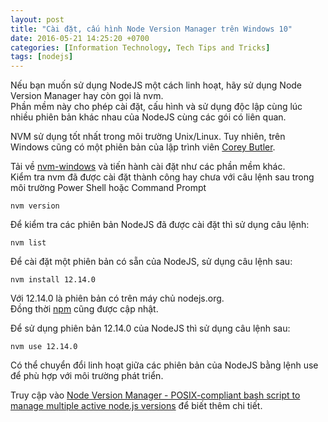 ```yaml
---
layout: post
title: "Cài đặt, cấu hình Node Version Manager trên Windows 10"
date: 2016-05-21 14:25:20 +0700
categories: [Information Technology, Tech Tips and Tricks]
tags: [nodejs]
---
```


Nếu bạn muốn sử dụng NodeJS một cách linh hoạt, hãy sử dụng Node Version Manager hay còn gọi là nvm.  
Phần mềm này cho phép cài đặt, cấu hình và sử dụng độc lập cùng lúc nhiều phiên bản khác nhau của NodeJS cùng các gói có liên quan.

NVM sử dụng tốt nhất trong môi trường Unix/Linux.
Tuy nhiên, trên Windows cũng có một phiên bản của lập trình viên [Corey Butler](https://github.com/coreybutler).

Tải về [nvm-windows](https://vegetaz.github.io/) và tiến hành cài đặt như các phần mềm khác.  
Kiểm tra nvm đã được cài đặt thành công hay chưa với câu lệnh sau trong môi trường Power Shell hoặc Command Prompt

```
nvm version
```

Để kiểm tra các phiên bản NodeJS đã được cài đặt thì sử dụng câu lệnh:

```
nvm list
```

Để cài đặt một phiên bản có sẵn của NodeJS, sử dụng câu lệnh sau:

```
nvm install 12.14.0
```

Với 12.14.0 là phiên bản có trên máy chủ nodejs.org.  
Đồng thời [npm](https://www.npmjs.com/) cũng được cập nhật.

Để sử dụng phiên bản 12.14.0 của NodeJS thì sử dụng câu lệnh sau:

```
nvm use 12.14.0
```

Có thể chuyển đổi linh hoạt giữa các phiên bản của NodeJS bằng lệnh use để phù hợp với môi trường phát triển.

Truy cập vào [Node Version Manager - POSIX-compliant bash script to manage multiple active node.js versions](https://github.com/nvm-sh/nvm) để biết thêm chi tiết.
